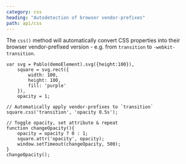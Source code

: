 ```yaml
---
category: css
heading: "Autodetection of browser vendor-prefixes"
path: api/css
---
```



The `css()` method will automatically convert CSS properties into their browser vendor-prefixed version - e.g. from `transition` to `-webkit-transition`.

    var svg = Pablo(demoElement).svg({height:100}),
        square = svg.rect({
            width: 100,
            height: 100,
            fill: 'purple'
        }),
        opacity = 1;

    // Automatically apply vendor-prefixes to `transition`
    square.css('transition', 'opacity 0.5s');

    // Toggle opacity, set attribute & repeat
    function changeOpacity(){
        opacity = opacity ? 0 : 1;
        square.attr('opacity', opacity);
        window.setTimeout(changeOpacity, 500);
    }
    changeOpacity();
